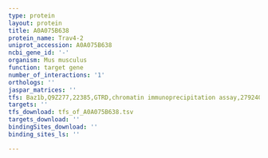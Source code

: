 ```yaml
---
type: protein
layout: protein
title: A0A075B638
protein_name: Trav4-2
uniprot_accession: A0A075B638
ncbi_gene_id: '-'
organism: Mus musculus
function: target gene
number_of_interactions: '1'
orthologs: ''
jaspar_matrices: ''
tfs: Baz1b,Q9Z277,22385,GTRD,chromatin immunoprecipitation assay,27924024%5Buid%5D,No
targets: ''
tfs_download: tfs_of_A0A075B638.tsv
targets_download: ''
bindingSites_download: ''
binding_sites_ls: ''

---
```

